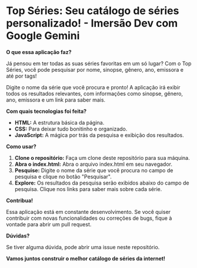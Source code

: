 # Top Séries: Seu catálogo de séries personalizado! - Imersão Dev com Google Gemini

**O que essa aplicação faz?**

Já pensou em ter todas as suas séries favoritas em um só lugar? Com o Top Séries, você pode pesquisar por nome, sinopse, gênero, ano, emissora e até por tags! 

Digite o nome da série que você procura e pronto! A aplicação irá exibir todos os resultados relevantes, com informações como sinopse, gênero, ano, emissora e um link para saber mais. 

**Com quais tecnologias foi feita?**

* **HTML:** A estrutura básica da página.
* **CSS:** Para deixar tudo bonitinho e organizado.
* **JavaScript:** A mágica por trás da pesquisa e exibição dos resultados.

**Como usar?**

1. **Clone o repositório:** Faça um clone deste repositório para sua máquina.
2. **Abra o index.html:** Abra o arquivo index.html em seu navegador.
3. **Pesquise:** Digite o nome da série que você procura no campo de pesquisa e clique no botão "Pesquisar".
4. **Explore:** Os resultados da pesquisa serão exibidos abaixo do campo de pesquisa. Clique nos links para saber mais sobre cada série.

**Contribua!**

Essa aplicação está em constante desenvolvimento. Se você quiser contribuir com novas funcionalidades ou correções de bugs, fique à vontade para abrir um pull request. 

**Dúvidas?**

Se tiver alguma dúvida, pode abrir uma issue neste repositório. 

**Vamos juntos construir o melhor catálogo de séries da internet!** 
